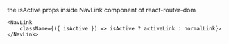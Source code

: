 the isActive props inside NavLink component of react-router-dom
 
    <NavLink
        className={({ isActive }) => isActive ? activeLink : normalLink}>
    </NavLink>